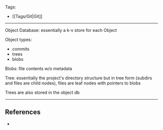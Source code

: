Tags:
- [[Tags/Git|Git]]
---
Object Database: essentially a k-v store for each Object

Object types:
- commits
- trees
- blobs

Blobs: file contents w/o metadata

Tree: essentially the project's directory structure but in tree form (subdirs and files are child nodes), files are leaf nodes with pointers to blobs

Trees are also stored in the object db

---
## References
- 